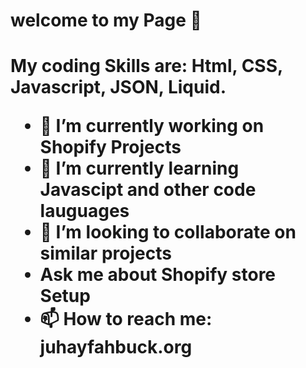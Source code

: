 <h1>welcome to my Page 👋<h1/>

My coding Skills are: Html, CSS, Javascript, JSON, Liquid.



- 🔭 I’m currently working on Shopify Projects
- 🌱 I’m currently learning Javascipt and other code lauguages
- 👯 I’m looking to collaborate on similar projects
- Ask me about Shopify store Setup
- 📫 How to reach me: juhayfahbuck.org


